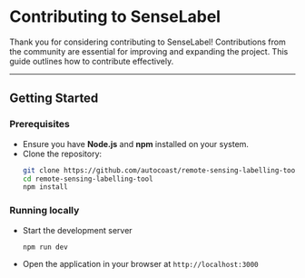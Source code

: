# Contributing to SenseLabel

Thank you for considering contributing to SenseLabel! Contributions from the community are essential for improving and expanding the project. This guide outlines how to contribute effectively.

---

## Getting Started

### Prerequisites
- Ensure you have **Node.js** and **npm** installed on your system.
- Clone the repository:
  ```bash
  git clone https://github.com/autocoast/remote-sensing-labelling-tool.git
  cd remote-sensing-labelling-tool
  npm install
  ```
### Running locally
- Start the development server
  ```bash
  npm run dev
  ```
- Open the application in your browser at `http://localhost:3000`